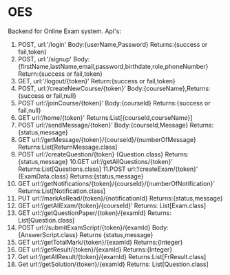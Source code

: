 # OES
Backend for Online Exam system.
Api's: 
1. POST, url:'/login' Body:{userName,Password} Returns:{success or fail,token}
2. POST, url:'/signup' Body:{firstName,lastName,email,password,birthdate,role,phoneNumber} Return:{success or fail,token}
3. GET, url:'/logout/{token}' Return:{success or fail,token}
4. POST, url:‘/createNewCourse/{token}’ Body:{courseName},Returns:{success or fail,null}
5. POST url:‘/joinCourse/{token}’ Body:{courseId}  Returns:{success or fail,null}
6. GET  url:‘/home/{token}' Returns:List[{courseId,courseName}]
7. POST url:‘/sendMessage/{token}’ Body:{courseId,Message} Returns:{status,message}
8. GET url:‘/getMessage/{token}/{courseId}/{numberOfMessage} Returns:List[ReturnMessage.class]
9. POST url:‘/createQuestion/{token} {Question.class} Returns:{status,message}
10.GET url:‘/getAllQuestions/{token}’ Returns:List[Questions.class]
11.POST url:‘/createExam/{token}’ {ExamData.class} Returns:{status,message}
12. GET url:‘/getNotifications/{token}/{courseId}/{numberOfNotification}’ Returns:List[Notification.class]
13. PUT url:‘/markAsRead/{token}/{notificationId} Returns:{status,message}
14. GET url:‘/getAllExam/{token}/{courseId}’ Returns: List[Exam.class]
15. GET url:‘/getQuestionPaper/{token}/{examId} Returns: List[Question.class]
16. POST url:‘/submitExamScript/{token}/{examId} Body:{AnswerScript.class} Returns {status,message}
17. GET url:‘/getTotalMark/{token}/{examId} Returns:{Integer}
18. GET url:‘/getResult/{token}/{examId} Returns:{Integer}
19. Get url:‘/getAllResult/{token}/{examId} Returns:List[FrResult.class]
20. Get url:‘/getSolution/{token}/{examId} Returns: List[Question.class]
